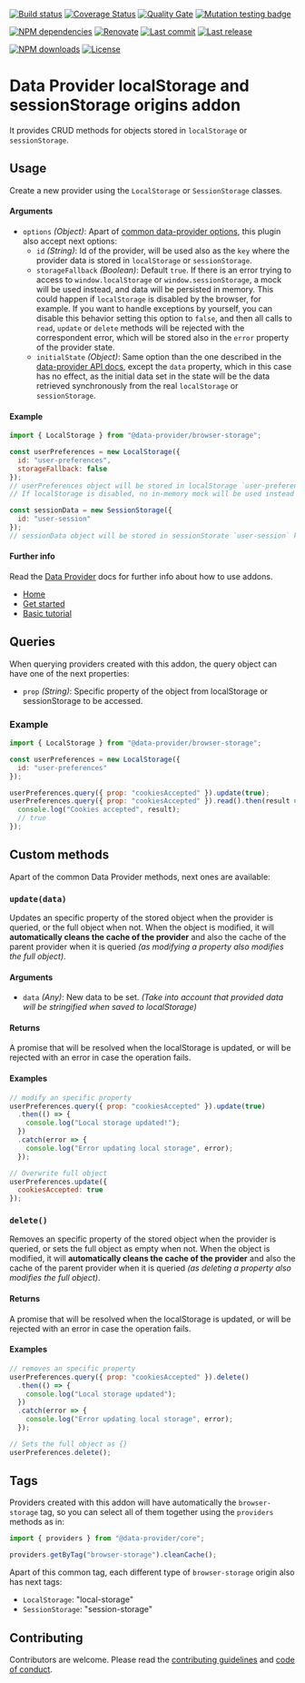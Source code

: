[![Build status][build-image]][build-url] [![Coverage Status][coveralls-image]][coveralls-url] [![Quality Gate][quality-gate-image]][quality-gate-url] [![Mutation testing badge](https://img.shields.io/endpoint?style=flat&url=https%3A%2F%2Fbadge-api.stryker-mutator.io%2Fgithub.com%2Fdata-provider%2Fbrowser-storage%2Fmaster)](https://dashboard.stryker-mutator.io/reports/github.com/data-provider/browser-storage/master)

[![NPM dependencies][npm-dependencies-image]][npm-dependencies-url] [![Renovate](https://img.shields.io/badge/renovate-enabled-brightgreen.svg)](https://renovatebot.com) [![Last commit][last-commit-image]][last-commit-url] [![Last release][release-image]][release-url] 

[![NPM downloads][npm-downloads-image]][npm-downloads-url] [![License][license-image]][license-url]

# Data Provider localStorage and sessionStorage origins addon

It provides CRUD methods for objects stored in `localStorage` or `sessionStorage`.

## Usage

Create a new provider using the `LocalStorage` or `SessionStorage` classes.

#### Arguments

* `options` _(Object)_: Apart of [common data-provider options](https://www.data-provider.org/docs/api-provider), this plugin also accept next options:
  * `id` _(String)_: Id of the provider, will be used also as the `key` where the provider data is stored in `localStorage` or `sessionStorage`.
  * `storageFallback` _(Boolean)_: Default `true`. If there is an error trying to access to `window.localStorage` or `window.sessionStorage`, a mock will be used instead, and data will be persisted in memory. This could happen if `localStorage` is disabled by the browser, for example. If you want to handle exceptions by yourself, you can disable this behavior setting this option to `false`, and then all calls to `read`, `update` or `delete` methods will be rejected with the correspondent error, which will be stored also in the `error` property of the provider state.
  * `initialState` _(Object)_: Same option than the one described in the [data-provider API docs](https://www.data-provider.org/docs/api-provider), except the `data` property, which in this case has no effect, as the initial data set in the state will be the data retrieved synchronously from the real `localStorage` or `sessionStorage`.

#### Example

```javascript
import { LocalStorage } from "@data-provider/browser-storage";

const userPreferences = new LocalStorage({
  id: "user-preferences",
  storageFallback: false
});
// userPreferences object will be stored in localStorage `user-preferences` key.
// If localStorage is disabled, no in-memory mock will be used instead

const sessionData = new SessionStorage({
  id: "user-session"
});
// sessionData object will be stored in sessionStorate `user-session` key.
```

#### Further info

Read the [Data Provider][data-provider] docs for further info about how to use addons.

* [Home][data-provider]
* [Get started][get-started]
* [Basic tutorial][basic-tutorial]

## Queries

When querying providers created with this addon, the query object can have one of the next properties:

* `prop` _(String)_: Specific property of the object from localStorage or sessionStorage to be accessed.

### Example

```javascript
import { LocalStorage } from "@data-provider/browser-storage";

const userPreferences = new LocalStorage({
  id: "user-preferences"
});

userPreferences.query({ prop: "cookiesAccepted" }).update(true);
userPreferences.query({ prop: "cookiesAccepted" }).read().then(result => {
  console.log("Cookies accepted", result);
  // true
});
```

## Custom methods

Apart of the common Data Provider methods, next ones are available:

### `update(data)`

Updates an specific property of the stored object when the provider is queried, or the full object when not. When the object is modified, it will __automatically cleans the cache of the provider__ and also the cache of the parent provider when it is queried _(as modifying a property also modifies the full object)_.

#### Arguments

* `data` _(Any)_: New data to be set. _(Take into account that provided data will be stringified when saved to localStorage)_

#### Returns

A promise that will be resolved when the localStorage is updated, or will be rejected with an error in case the operation fails.

#### Examples

```javascript
// modify an specific property
userPreferences.query({ prop: "cookiesAccepted" }).update(true)
  .then(() => {
    console.log("Local storage updated!");
  })
  .catch(error => {
    console.log("Error updating local storage", error);
  });
```

```javascript
// Overwrite full object
userPreferences.update({
  cookiesAccepted: true
});
```

### `delete()`

Removes an specific property of the stored object when the provider is queried, or sets the full object as empty when not. When the object is modified, it will __automatically cleans the cache of the provider__ and also the cache of the parent provider when it is queried _(as deleting a property also modifies the full object)_.

#### Returns

A promise that will be resolved when the localStorage is updated, or will be rejected with an error in case the operation fails.

#### Examples

```javascript
// removes an specific property
userPreferences.query({ prop: "cookiesAccepted" }).delete()
  .then(() => {
    console.log("Local storage updated");
  })
  .catch(error => {
    console.log("Error updating local storage", error);
  });
```

```javascript
// Sets the full object as {}
userPreferences.delete();
```

## Tags

Providers created with this addon will have automatically the `browser-storage` tag, so you can select all of them together using the `providers` methods as in:

```javascript
import { providers } from "@data-provider/core";

providers.getByTag("browser-storage").cleanCache();
```

Apart of this common tag, each different type of `browser-storage` origin also has next tags:

* `LocalStorage`: "local-storage"
* `SessionStorage`: "session-storage"

## Contributing

Contributors are welcome.
Please read the [contributing guidelines](.github/CONTRIBUTING.md) and [code of conduct](.github/CODE_OF_CONDUCT.md).

[data-provider]: https://www.data-provider.org
[get-started]: https://www.data-provider.org/docs/getting-started
[basic-tutorial]: https://www.data-provider.org/docs/basics-intro

[coveralls-image]: https://coveralls.io/repos/github/data-provider/browser-storage/badge.svg
[coveralls-url]: https://coveralls.io/github/data-provider/browser-storage
[build-image]: https://github.com/data-provider/browser-storage/workflows/build/badge.svg?branch=master
[build-url]: https://github.com/data-provider/browser-storage/actions?query=workflow%3Abuild+branch%3Amaster
[last-commit-image]: https://img.shields.io/github/last-commit/data-provider/browser-storage.svg
[last-commit-url]: https://github.com/data-provider/browser-storage/commits
[license-image]: https://img.shields.io/npm/l/@data-provider/browser-storage.svg
[license-url]: https://github.com/data-provider/browser-storage/blob/master/LICENSE
[npm-downloads-image]: https://img.shields.io/npm/dm/@data-provider/browser-storage.svg
[npm-downloads-url]: https://www.npmjs.com/package/@data-provider/browser-storage
[npm-dependencies-image]: https://img.shields.io/david/data-provider/browser-storage.svg
[npm-dependencies-url]: https://david-dm.org/data-provider/browser-storage
[quality-gate-image]: https://sonarcloud.io/api/project_badges/measure?project=data-provider-browser-storage&metric=alert_status
[quality-gate-url]: https://sonarcloud.io/dashboard?id=data-provider-browser-storage
[release-image]: https://img.shields.io/github/release-date/data-provider/browser-storage.svg
[release-url]: https://github.com/data-provider/browser-storage/releases
